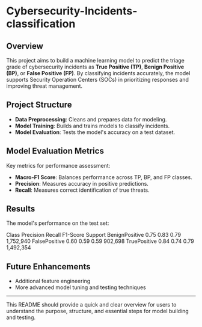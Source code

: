 # Cybersecurity-Incidents-classification

## Overview

This project aims to build a machine learning model to predict the triage grade of cybersecurity incidents as **True Positive (TP)**, **Benign Positive (BP)**, or **False Positive (FP)**. By classifying incidents accurately, the model supports Security Operation Centers (SOCs) in prioritizing responses and improving threat management.

## Project Structure

- **Data Preprocessing**: Cleans and prepares data for modeling.
- **Model Training**: Builds and trains models to classify incidents.
- **Model Evaluation**: Tests the model's accuracy on a test dataset.

## Model Evaluation Metrics

Key metrics for performance assessment:
- **Macro-F1 Score**: Balances performance across TP, BP, and FP classes.
- **Precision**: Measures accuracy in positive predictions.
- **Recall**: Measures correct identification of true threats.

## Results

The model's performance on the test set:

Class	Precision	Recall	F1-Score	Support
BenignPositive	0.75	0.83	0.79	1,752,940
FalsePositive	0.60	0.59	0.59	902,698
TruePositive	0.84	0.74	0.79	1,492,354
  
## Future Enhancements

- Additional feature engineering
- More advanced model tuning and testing techniques

---

This README should provide a quick and clear overview for users to understand the purpose, structure, and essential steps for model building and testing.
